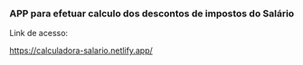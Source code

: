 ### APP para efetuar calculo dos descontos de impostos do Salário

Link de acesso:

https://calculadora-salario.netlify.app/
